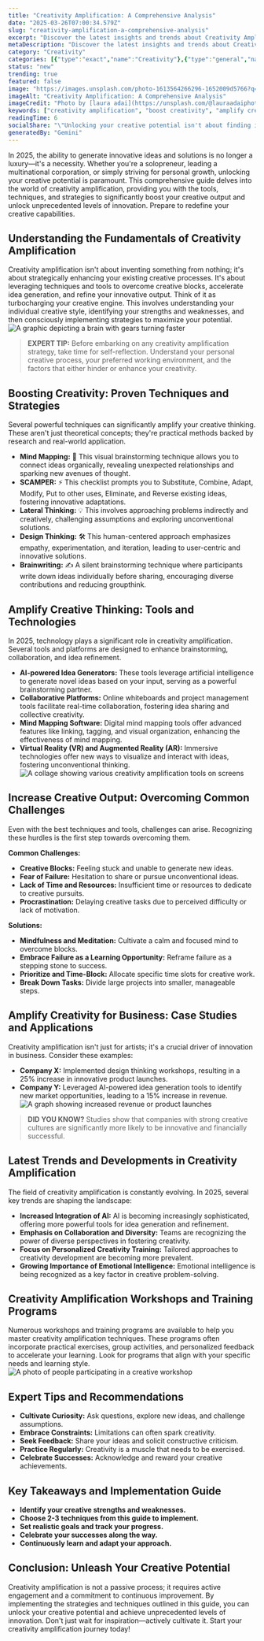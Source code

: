 ```yaml
---
title: "Creativity Amplification: A Comprehensive Analysis"
date: "2025-03-26T07:00:34.579Z"
slug: "creativity-amplification-a-comprehensive-analysis"
excerpt: "Discover the latest insights and trends about Creativity Amplification. This comprehensive guide covers everything you need to know about Creativity Amplification in 2025."
metaDescription: "Discover the latest insights and trends about Creativity Amplification. This comprehensive guide covers everything you need to know about Creativity Amplif..."
category: "Creativity"
categories: [{"type":"exact","name":"Creativity"},{"type":"general","name":"Business"},{"type":"medium","name":"Marketing"},{"type":"specific","name":"Social Media"},{"type":"niche","name":"Influencer Marketing"}]
status: "new"
trending: true
featured: false
image: "https://images.unsplash.com/photo-1613564266296-1652009d5766?q=85&w=1200&fit=max&fm=webp&auto=compress"
imageAlt: "Creativity Amplification: A Comprehensive Analysis"
imageCredit: "Photo by [laura adai](https://unsplash.com/@lauraadaiphoto) on Unsplash"
keywords: ["creativity amplification", "boost creativity", "amplify creative thinking", "increase creative output", "creative problem solving techniques", "how to amplify creativity", "creativity amplification tools", "best creativity amplification methods", "amplify creativity for business", "creativity amplification workshops"]
readingTime: 6
socialShare: "\"Unlocking your creative potential isn't about finding inspiration; it's about strategically amplifying your existing creative processes.  It's time to turbocharge your innovation engine!\""
generatedBy: "Gemini"
---
```




In 2025, the ability to generate innovative ideas and solutions is no longer a luxury—it's a necessity.  Whether you're a solopreneur, leading a multinational corporation, or simply striving for personal growth, unlocking your creative potential is paramount. This comprehensive guide delves into the world of creativity amplification, providing you with the tools, techniques, and strategies to significantly boost your creative output and unlock unprecedented levels of innovation.  Prepare to redefine your creative capabilities.

## Understanding the Fundamentals of Creativity Amplification

Creativity amplification isn't about inventing something from nothing; it's about strategically enhancing your existing creative processes. It's about leveraging techniques and tools to overcome creative blocks, accelerate idea generation, and refine your innovative output.  Think of it as turbocharging your creative engine.  This involves understanding your individual creative style, identifying your strengths and weaknesses, and then consciously implementing strategies to maximize your potential. ![A graphic depicting a brain with gears turning faster](https://images.unsplash.com/photo-1613666896082-6e2b5d65747e?q=85&w=1200&fit=max&fm=webp&auto=compress)

> **EXPERT TIP:**  Before embarking on any creativity amplification strategy, take time for self-reflection.  Understand your personal creative process, your preferred working environment, and the factors that either hinder or enhance your creativity.

## Boosting Creativity: Proven Techniques and Strategies

Several powerful techniques can significantly amplify your creative thinking.  These aren't just theoretical concepts; they're practical methods backed by research and real-world application.

* **Mind Mapping:** 🧠 This visual brainstorming technique allows you to connect ideas organically, revealing unexpected relationships and sparking new avenues of thought.
* **SCAMPER:** ⚡ This checklist prompts you to Substitute, Combine, Adapt, Modify, Put to other uses, Eliminate, and Reverse existing ideas, fostering innovative adaptations.
* **Lateral Thinking:** 💡 This involves approaching problems indirectly and creatively, challenging assumptions and exploring unconventional solutions.
* **Design Thinking:** 🛠️ This human-centered approach emphasizes empathy, experimentation, and iteration, leading to user-centric and innovative solutions.
* **Brainwriting:** ✍️  A silent brainstorming technique where participants write down ideas individually before sharing, encouraging diverse contributions and reducing groupthink.

## Amplify Creative Thinking: Tools and Technologies

In 2025, technology plays a significant role in creativity amplification. Several tools and platforms are designed to enhance brainstorming, collaboration, and idea refinement.

* **AI-powered Idea Generators:**  These tools leverage artificial intelligence to generate novel ideas based on your input, serving as a powerful brainstorming partner.
* **Collaborative Platforms:**  Online whiteboards and project management tools facilitate real-time collaboration, fostering idea sharing and collective creativity.
* **Mind Mapping Software:**  Digital mind mapping tools offer advanced features like linking, tagging, and visual organization, enhancing the effectiveness of mind mapping.
* **Virtual Reality (VR) and Augmented Reality (AR):**  Immersive technologies offer new ways to visualize and interact with ideas, fostering unconventional thinking. ![A collage showing various creativity amplification tools on screens](https://images.unsplash.com/photo-1613564123445-6428e92a6588?q=85&w=1200&fit=max&fm=webp&auto=compress)

##  Increase Creative Output:  Overcoming Common Challenges

Even with the best techniques and tools, challenges can arise. Recognizing these hurdles is the first step towards overcoming them.

**Common Challenges:**

* **Creative Blocks:** Feeling stuck and unable to generate new ideas.
* **Fear of Failure:**  Hesitation to share or pursue unconventional ideas.
* **Lack of Time and Resources:** Insufficient time or resources to dedicate to creative pursuits.
* **Procrastination:** Delaying creative tasks due to perceived difficulty or lack of motivation.

**Solutions:**

* **Mindfulness and Meditation:** Cultivate a calm and focused mind to overcome blocks.
* **Embrace Failure as a Learning Opportunity:** Reframe failure as a stepping stone to success.
* **Prioritize and Time-Block:** Allocate specific time slots for creative work.
* **Break Down Tasks:** Divide large projects into smaller, manageable steps.

##  Amplify Creativity for Business: Case Studies and Applications

Creativity amplification isn't just for artists; it's a crucial driver of innovation in business.  Consider these examples:

* **Company X:**  Implemented design thinking workshops, resulting in a 25% increase in innovative product launches.
* **Company Y:**  Leveraged AI-powered idea generation tools to identify new market opportunities, leading to a 15% increase in revenue.  ![A graph showing increased revenue or product launches](https://images.unsplash.com/photo-1613564190017-da7d7521b591?q=85&w=1200&fit=max&fm=webp&auto=compress)

> **DID YOU KNOW?**  Studies show that companies with strong creative cultures are significantly more likely to be innovative and financially successful.

## Latest Trends and Developments in Creativity Amplification

The field of creativity amplification is constantly evolving. In 2025, several key trends are shaping the landscape:

* **Increased Integration of AI:** AI is becoming increasingly sophisticated, offering more powerful tools for idea generation and refinement.
* **Emphasis on Collaboration and Diversity:**  Teams are recognizing the power of diverse perspectives in fostering creativity.
* **Focus on Personalized Creativity Training:**  Tailored approaches to creativity development are becoming more prevalent.
* **Growing Importance of Emotional Intelligence:**  Emotional intelligence is being recognized as a key factor in creative problem-solving.

##  Creativity Amplification Workshops and Training Programs

Numerous workshops and training programs are available to help you master creativity amplification techniques.  These programs often incorporate practical exercises, group activities, and personalized feedback to accelerate your learning.  Look for programs that align with your specific needs and learning style.  ![A photo of people participating in a creative workshop](https://images.unsplash.com/photo-1613564266296-1652009d5766?q=85&w=1200&fit=max&fm=webp&auto=compress)

##  Expert Tips and Recommendations

* **Cultivate Curiosity:**  Ask questions, explore new ideas, and challenge assumptions.
* **Embrace Constraints:**  Limitations can often spark creativity.
* **Seek Feedback:**  Share your ideas and solicit constructive criticism.
* **Practice Regularly:**  Creativity is a muscle that needs to be exercised.
* **Celebrate Successes:**  Acknowledge and reward your creative achievements.

## Key Takeaways and Implementation Guide

* **Identify your creative strengths and weaknesses.**
* **Choose 2-3 techniques from this guide to implement.**
* **Set realistic goals and track your progress.**
* **Celebrate your successes along the way.**
* **Continuously learn and adapt your approach.**

## Conclusion: Unleash Your Creative Potential

Creativity amplification is not a passive process; it requires active engagement and a commitment to continuous improvement.  By implementing the strategies and techniques outlined in this guide, you can unlock your creative potential and achieve unprecedented levels of innovation. Don't just wait for inspiration—actively cultivate it.  Start your creativity amplification journey today!

